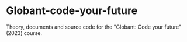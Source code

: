 # Globant-code-your-future
Theory, documents and source code for the "Globant: Code your future" (2023) course.
